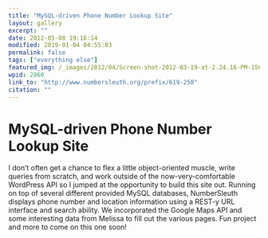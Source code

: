 ```yaml
---
title: "MySQL-driven Phone Number Lookup Site"
layout: gallery
excerpt: ""
date: 2012-05-08 19:16:14
modified: 2019-01-04 04:55:03
permalink: false
tags: ["everything else"]
featured_img: /_images/2012/04/Screen-shot-2012-03-19-at-2.24.16-PM-150x150.png
wpid: 2860
link_to: "http://www.numbersleuth.org/prefix/619-258"
citation: ""
---
```


# MySQL-driven Phone Number Lookup Site

I don’t often get a chance to flex a little object-oriented muscle, write queries from scratch, and work outside of the now-very-comfortable WordPress API so I jumped at the opportunity to build this site out. Running on top of several different provided MySQL databases, NumberSleuth displays phone number and location information using a REST-y URL interface and search ability. We incorporated the Google Maps API and some interesting data from Melissa to fill out the various pages. Fun project and more to come on this one soon!